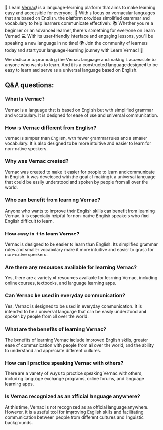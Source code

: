 👋 Learn [Vernac](https://www.vernac.org)! is a language-learning platform that aims to make learning easy and accessible for everyone. 💬 With a focus on vernacular languages that are based on English, the platform provides simplified grammar and vocabulary to help learners communicate effectively. 📚 Whether you're a beginner or an advanced learner, there's something for everyone on Learn Vernac! 💻 With its user-friendly interface and engaging lessons, you'll be speaking a new language in no time! 🌍 Join the community of learners today and start your language-learning journey with Learn Vernac! 🚀

We dedicate to promoting the Vernac language and making it accessible to anyone who wants to learn. And it is a constructed language designed to be easy to learn and serve as a universal language based on English.

## Q&A questions:

### What is Vernac?
Vernac is a language that is based on English but with simplified grammar and vocabulary. It is designed for ease of use and universal communication.

### How is Vernac different from English?
Vernac is simpler than English, with fewer grammar rules and a smaller vocabulary. It is also designed to be more intuitive and easier to learn for non-native speakers.

### Why was Vernac created?
Vernac was created to make it easier for people to learn and communicate in English. It was developed with the goal of making it a universal language that could be easily understood and spoken by people from all over the world.

### Who can benefit from learning Vernac?
Anyone who wants to improve their English skills can benefit from learning Vernac. It is especially helpful for non-native English speakers who find English difficult to learn.

### How easy is it to learn Vernac?
Vernac is designed to be easier to learn than English. Its simplified grammar rules and smaller vocabulary make it more intuitive and easier to grasp for non-native speakers.

### Are there any resources available for learning Vernac?
Yes, there are a variety of resources available for learning Vernac, including online courses, textbooks, and language learning apps.

### Can Vernac be used in everyday communication?
Yes, Vernac is designed to be used in everyday communication. It is intended to be a universal language that can be easily understood and spoken by people from all over the world.

### What are the benefits of learning Vernac?
The benefits of learning Vernac include improved English skills, greater ease of communication with people from all over the world, and the ability to understand and appreciate different cultures.

### How can I practice speaking Vernac with others?
There are a variety of ways to practice speaking Vernac with others, including language exchange programs, online forums, and language learning apps.

### Is Vernac recognized as an official language anywhere?
At this time, Vernac is not recognized as an official language anywhere. However, it is a useful tool for improving English skills and facilitating communication between people from different cultures and linguistic backgrounds.


